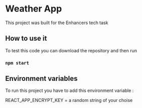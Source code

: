 # Weather App

This project was built for the Enhancers tech task 

## How to use it

To test this code you can download the repository and then run

### `npm start`

## Environment variables

To run this project you have to add this environment variable : 

REACT_APP_ENCRYPT_KEY = a random string of your choise

